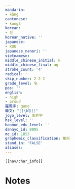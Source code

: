 ```yaml
---
mandarin:
- kàng
cantonese:
- kong3
korean:
- 항
korean_native: ''
japanese:
- KOU
japanese_nanori: ''
vietnamese:
middle_chinese_initial: k
middle_chinese_final: ɑŋ
stroke_count: '4'
radical: 亠
skip_number: 2-2-2
grade_level: 名
pos: ''
english:
- high
- proud
羅馬字: gang
韓文: "[[\b강]]"
joyo_level: 表外字
hsk_level: ''
hanmun_edu_level: ''
danayo_id: 8005
mc_id: 1853
graphemic_classification: 象形
stand_in: 'FALSE'
aliases:
---
```

```meta-bind-embed
[[nav/char_info]]
```

# Notes
